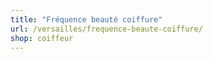 ```yaml
---
title: "Fréquence beauté coiffure"
url: /versailles/frequence-beaute-coiffure/
shop: coiffeur
---
```

